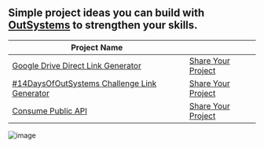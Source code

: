## Simple project ideas you can build with [OutSystems](https://outsyste.ms/community) to strengthen your skills.

| Project Name                                 |                    |
|----------------------------------------------|--------------------|
| [Google Drive Direct Link Generator](https://github.com/yashrajnayak/build-with-outsystems/blob/main/Google%20Drive%20Direct%20Link%20Generator)           | [Share Your Project](https://docs.google.com/forms/d/e/1FAIpQLSdsZdGRQnIW9wE598W38yms-H-rQG9myuvJ9yydnuGMzZL3Rg/viewform?usp=pp_url&entry.479912727=Google%20Drive%20Direct%20Link%20Generator) |
| [#14DaysOfOutSystems Challenge Link Generator](https://github.com/yashrajnayak/build-with-outsystems/blob/main/%2314DaysOfOutSystems%20Challenge%20Link%20Generator) | [Share Your Project](https://docs.google.com/forms/d/e/1FAIpQLSdsZdGRQnIW9wE598W38yms-H-rQG9myuvJ9yydnuGMzZL3Rg/viewform?usp=pp_url&entry.479912727=%2314DaysOfOutSystems%20Challenge%20Link%20Generator) |
| [Consume Public API](https://github.com/yashrajnayak/build-with-outsystems/tree/main/Consume%20Public%20API) | [Share Your Project](https://docs.google.com/forms/d/e/1FAIpQLSdsZdGRQnIW9wE598W38yms-H-rQG9myuvJ9yydnuGMzZL3Rg/viewform) |

![image](http://alexandrabowen.weebly.com/uploads/2/7/1/9/27196497/neo-flying_orig.png)

